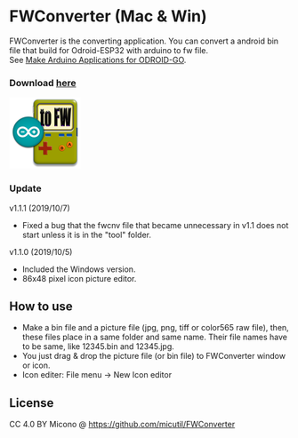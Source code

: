 # FWConverter (Mac & Win)

FWConverter is the converting application. You can convert a android bin file that build for Odroid-ESP32 with arduino to fw file.<br/>
See [Make Arduino Applications for ODROID-GO](https://wiki.odroid.com/odroid_go/arduino_app).

### Download [here](https://github.com/micutil/Odroid-GO_FWConverter/releases)

![preview](image/icnFWC128.png)

### Update
v1.1.1 (2019/10/7)

- Fixed a bug that the fwcnv file that became unnecessary in v1.1 does not start unless it is in the "tool" folder.

v1.1.0 (2019/10/5)

- Included the Windows version.
- 86x48 pixel icon picture editor. 

## How to use

- Make a bin file and a picture file (jpg, png, tiff or color565 raw file), then, these files place in a same folder and same name. Their file names have to be same, like 12345.bin and 12345.jpg.
- You just drag & drop the picture file (or bin file) to FWConverter window or icon.
- Icon editer: File menu -> New Icon editor

## License

CC 4.0 BY Micono @ https://github.com/micutil/FWConverter
